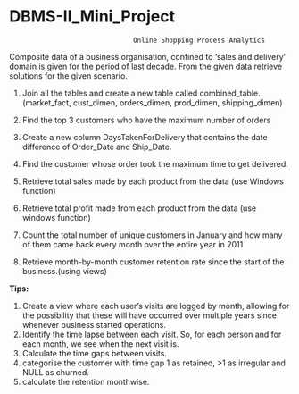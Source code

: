 # DBMS-II_Mini_Project
                                   Online Shopping Process Analytics

Composite data of a business organisation, confined to ‘sales and delivery’ domain is given for the period of last decade. From the given data retrieve solutions for the given scenario.

1.	Join all the tables and create a new table called combined_table.
(market_fact, cust_dimen, orders_dimen, prod_dimen, shipping_dimen)

2.	Find the top 3 customers who have the maximum number of orders

3.	Create a new column DaysTakenForDelivery that contains the date difference of Order_Date and Ship_Date.

4.	Find the customer whose order took the maximum time to get delivered.

5.	Retrieve total sales made by each product from the data (use Windows function)

6.	Retrieve total profit made from each product from the data (use windows function)

7.	Count the total number of unique customers in January and how many of them came back every month over the entire year in 2011

8.	Retrieve month-by-month customer retention rate since the start of the business.(using views)

**Tips:**
1. Create a view where each user’s visits are logged by month, allowing for the possibility that these will have occurred over multiple years since whenever business started operations.
2. Identify the time lapse between each visit. So, for each person and for each month, we see when the next visit is.
3. Calculate the time gaps between visits.
4. categorise the customer with time gap 1 as retained, >1 as irregular and NULL as churned.
5. calculate the retention monthwise.
  
